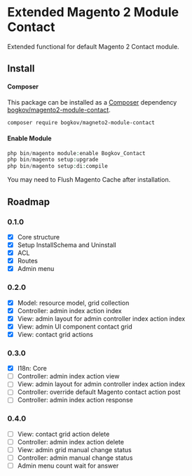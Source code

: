 # Extended Magento 2 Module Contact

Extended functional for default Magento 2 Contact module.

## Install

#### Composer

This package can be installed as a [Composer](https://getcomposer.org/) dependency [bogkov/magento2-module-contact](https://packagist.org/packages/bogkov/magento2-module-contact).

```bash
composer require bogkov/magneto2-module-contact
```

#### Enable Module

```php
php bin/magento module:enable Bogkov_Contact
php bin/magento setup:upgrade
php bin/magento setup:di:compile
```

You may need to Flush Magento Cache after installation.

## Roadmap

### 0.1.0

 - [x] Core structure
 - [x] Setup InstallSchema and Uninstall
 - [x] ACL
 - [x] Routes
 - [x] Admin menu

### 0.2.0 

 - [x] Model: resource model, grid collection 
 - [x] Controller: admin index action index
 - [x] View: admin layout for admin controller index action index
 - [x] View: admin UI component contact grid
 - [x] View: contact grid actions

### 0.3.0

 - [x] I18n: Core 
 - [ ] Controller: admin index action view
 - [ ] View: admin layout for admin controller index action index
 - [ ] Controller: override default Magento contact action post
 - [ ] Controller: admin index action response
 
### 0.4.0

 - [ ] View: contact grid action delete
 - [ ] Controller: admin index action delete
 - [ ] View: admin grid manual change status
 - [ ] Controller: admin manual change status
 - [ ] Admin menu count wait for answer